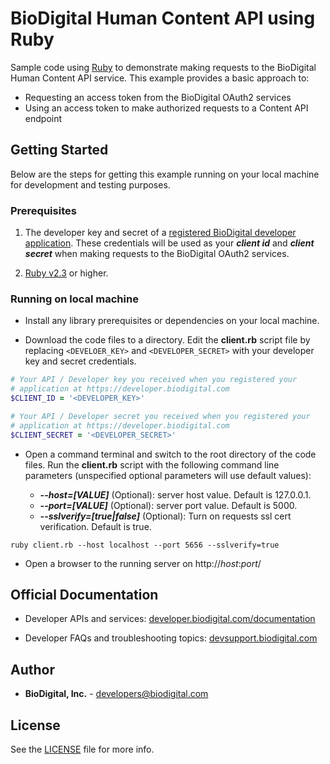 ﻿BioDigital Human Content API using Ruby 
========



Sample code using [Ruby](https://www.ruby-lang.org) to demonstrate making requests to the BioDigital Human Content API service.  This example provides a basic approach to:

* Requesting an access token from the BioDigital OAuth2 services
* Using an access token to make authorized requests to a Content API endpoint



## Getting Started

Below are the steps for getting this example running on your local machine for development and testing purposes.

### Prerequisites

1.  The developer key and secret of a [registered BioDigital developer application](https://devsupport.biodigital.com/hc/en-us/articles/234450188-How-to-register-my-App).  These credentials will be used as your ***client id*** and ***client secret*** when making requests to the BioDigital OAuth2 services.

2. [Ruby v2.3](https://www.ruby-lang.org/en/downloads/) or higher.


### Running on local machine

* Install any library prerequisites or dependencies on your local machine.


*  Download the code files to a directory.  Edit the **client.rb** script file by replacing `<DEVELOER_KEY>` and `<DEVELOPER_SECRET>` with your developer key and secret credentials.


```ruby
# Your API / Developer key you received when you registered your
# application at https://developer.biodigital.com
$CLIENT_ID = '<DEVELOPER_KEY>'

# Your API / Developer secret you received when you registered your
# application at https://developer.biodigital.com
$CLIENT_SECRET = '<DEVELOPER_SECRET>'

```

*  Open a command terminal and switch to the root directory of the code files.  Run the **client.rb** script with the following command line parameters (unspecified optional parameters will use default values):
 
 	* **_--host=[VALUE]_**  (Optional):  server host value.  Default is 127.0.0.1.
 	* **_--port=[VALUE]_**   (Optional):  server port value.  Default is 5000.
 	* **_--sslverify=[true|false]_**  (Optional):  Turn on requests ssl cert verification.  Default is true.

```
ruby client.rb --host localhost --port 5656 --sslverify=true
```

* Open a browser to the running server on http://_host_:_port_/    
  
  

## Official Documentation

* Developer APIs and services:   [developer.biodigital.com/documentation](https://developer.biodigital.com/documentation)

* Developer FAQs and troubleshooting topics:  [devsupport.biodigital.com](https://devsupport.biodigital.com)


## Author

* **BioDigital, Inc.** - developers@biodigital.com


## License

See the [LICENSE](https://github.com/biodigital-inc/bdhuman-contentapi/blob/master/LICENSE) file for more info.
